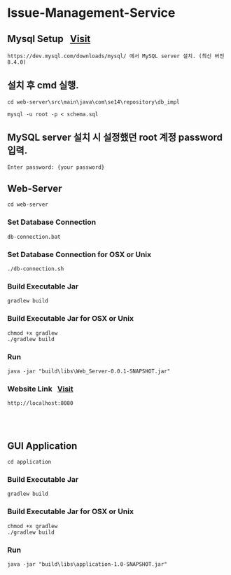 # Issue-Management-Service
## Mysql Setup  &nbsp; [Visit](https://dev.mysql.com/downloads/mysql/)
```
https://dev.mysql.com/downloads/mysql/ 에서 MySQL server 설치. (최신 버전 8.4.0)
```

## 설치 후 cmd 실행. 
```
cd web-server\src\main\java\com\se14\repository\db_impl
```
```
mysql -u root -p < schema.sql
```

## MySQL server 설치 시 설정했던 root 계정 password 입력.
```
Enter password: {your password}
```

## Web-Server
```
cd web-server
```

### Set Database Connection
```
db-connection.bat
```
### Set Database Connection for OSX or Unix
```
./db-connection.sh
```
### Build Executable Jar
```
gradlew build
```
### Build Executable Jar for OSX or Unix
```
chmod +x gradlew
./gradlew build
```

### Run 
```
java -jar "build\libs\Web_Server-0.0.1-SNAPSHOT.jar"
```

### Website Link  &nbsp; [Visit](http://localhost:8080/)
```
http://localhost:8080
```

<br />
<br />


## GUI Application
```
cd application
```

### Build Executable Jar
```
gradlew build
```
### Build Executable Jar for OSX or Unix
```
chmod +x gradlew
./gradlew build
```
### Run 
```
java -jar "build\libs\application-1.0-SNAPSHOT.jar"
```
